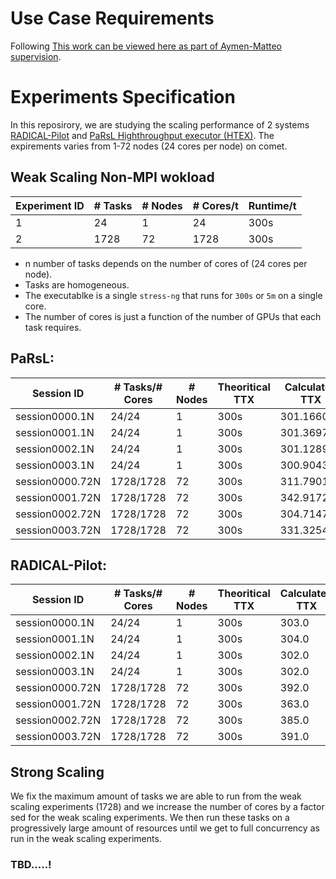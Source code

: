 # Use Case Requirements

Following [This work can be viewed here as part of Aymen-Matteo supervision](https://docs.google.com/document/d/1GNeHzy-5H5JRo2VR5Gdu6m4NxN1OPv0SX8JIcaESbi0/edit?pli=1#heading=h.nrnw03t7conb).


# Experiments Specification

In this reposirory, we are studying the scaling performance of 2 systems [RADICAL-Pilot](https://github.com/radical-cybertools/radical.pilot) and [PaRsL Highthroughput executor (HTEX)](https://github.com/Parsl/parsl/tree/master/parsl/executors). The expirements varies from 1-72 nodes (24 cores per node) on comet. 

## Weak Scaling Non-MPI wokload

| Experiment ID | # Tasks  | # Nodes | # Cores/t  | Runtime/t |
|---------------|----------|---------|------------|-----------|
| 1             | 24       | 1       | 24         |  300s     |
| 2             | 1728     | 72      | 1728       |  300s     |



- n number of tasks depends on the number of cores of (24 cores per node).
- Tasks are homogeneous.
- The executablke is a single `stress-ng` that runs for `300s` or `5m` on a single core.
- The number of cores is just a function of the number of GPUs that each task requires.

## PaRsL:
| Session ID    | # Tasks/# Cores  | # Nodes | Theoritical TTX | Calculated TTX |
|---------------|------------------|---------|-----------------|----------------|
|session0000.1N | 24/24            | 1       |  300s           |  301.166042    |
|session0001.1N | 24/24            | 1       |  300s           |  301.369750    |
|session0002.1N | 24/24            | 1       |  300s           |  301.128917    |
|session0003.1N | 24/24            | 1       |  300s           |  300.904375    |
|session0000.72N| 1728/1728        | 72      |  300s           |  311.790120    |
|session0001.72N| 1728/1728        | 72      |  300s           |  342.917255    |
|session0002.72N| 1728/1728        | 72      |  300s           |  304.714755    |
|session0003.72N| 1728/1728        | 72      |  300s           |  331.325476    |


## RADICAL-Pilot:

| Session ID    | # Tasks/# Cores  | # Nodes | Theoritical TTX | Calculated TTX |
|---------------|------------------|---------|-----------------|----------------|
|session0000.1N | 24/24            | 1       |  300s           |  303.0         |
|session0001.1N | 24/24            | 1       |  300s           |  304.0         |
|session0002.1N | 24/24            | 1       |  300s           |  302.0         |
|session0003.1N | 24/24            | 1       |  300s           |  302.0         |
|session0000.72N| 1728/1728        | 72      |  300s           |  392.0         |
|session0001.72N| 1728/1728        | 72      |  300s           |  363.0         |
|session0002.72N| 1728/1728        | 72      |  300s           |  385.0         |
|session0003.72N| 1728/1728        | 72      |  300s           |  391.0         |

## Strong Scaling

We fix the maximum amount of tasks we are able to run from the weak scaling experiments (1728) and we increase the number of cores by a factor sed for the weak scaling experiments. We then run these tasks on a progressively large amount of resources until we get to full concurrency as run in the weak scaling experiments.


### TBD.....!
